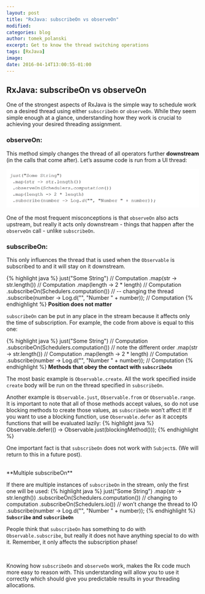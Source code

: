 ```yaml
---
layout: post
title: "RxJava: subscribeOn vs observeOn"
modified:
categories: blog
author: tomek_polanski
excerpt: Get to know the thread switching operations
tags: [RxJava]
image:
date: 2016-04-14T13:00:55-01:00
---
```



## RxJava: subscribeOn vs observeOn

One of the strongest aspects of RxJava is the simple way to schedule work on a desired thread using either ``subscribeOn`` or ``observeOn``. While they seem simple enough at a glance, understanding how they work is crucial to achieving your desired threading assignment.  


### observeOn:
This method simply changes the thread of all operators further **downstream** (in the calls that come after). Let’s assume code is run from a UI thread:

<picture>
	<img src="/images/ObserveOn.gif" alt="image">
</picture>

One of the most frequent misconceptions is that ``observeOn`` also acts upstream, but really it acts only downstream - things that happen after the ``observeOn`` call - unlike ``subscribeOn``.  

### subscribeOn:
This only influences the thread that is used when the ``Observable`` is subscribed to and it will stay on it downstream.  

{% highlight java %}
just("Some String") // Computation
    .map(str -> str.length()) // Computation
    .map(length -> 2 * length) // Computation
    .subscribeOn(Schedulers.computation()) // -- changing the thread
    .subscribe(number -> Log.d("", "Number " + number)); // Computation
{% endhighlight %}
**Position does not matter**

``subscribeOn`` can be put in any place in the stream because it affects only the time of subscription. For example, the code from above is equal to this one:

{% highlight java %}
just("Some String") // Computation
    .subscribeOn(Schedulers.computation()) // note the different order
    .map(str -> str.length()) // Computation
    .map(length -> 2 * length) // Computation
    .subscribe(number -> Log.d("", "Number " + number)); // Computation
{% endhighlight %}
**Methods that obey the contact with ``subscribeOn``**

The most basic example is ``Observable.create``. All the work specified inside ``create`` body will be run on the thread specified in ``subscribeOn``.

Another example is ``Observable.just``, ``Observable.from`` or ``Observable.range``.  It is important to note that all of those methods accept values, so do not use blocking methods to create those values, as ``subscribeOn`` won’t affect it!
If you want to use a blocking function, use ``Observable.defer`` as it accepts functions that will be evaluated lazily:
{% highlight java %}
Observable.defer(() -> Observable.just(blockingMethod()));
{% endhighlight %}

One important fact is that ``subscribeOn`` does not work with ``Subject``s.  (We will return to this in a future post).  

<br />
**Multiple subscribeOn**

If there are multiple instances of ``subscribeOn`` in the stream,  only the first one will be used:
{% highlight java %}
just("Some String")
    .map(str -> str.length())
    .subscribeOn(Schedulers.computation()) // changing to computation
    .subscribeOn(Schedulers.io()) // won’t change the thread to IO
    .subscribe(number -> Log.d("", "Number " + number));
{% endhighlight %}
<br />
**``Subscribe`` and ``subscribeOn``**

People think that ``subscribeOn`` has something to do with ``Observable.subscribe``, but really it does not have anything special to do with it.  Remember, it only affects the subscription phase!

<br />

Knowing how ``subscribeOn`` and ``observeOn`` work, makes the Rx code much more easy to reason with. This understanding will allow you to use it correctly which should give you predictable results in your threading allocations.
